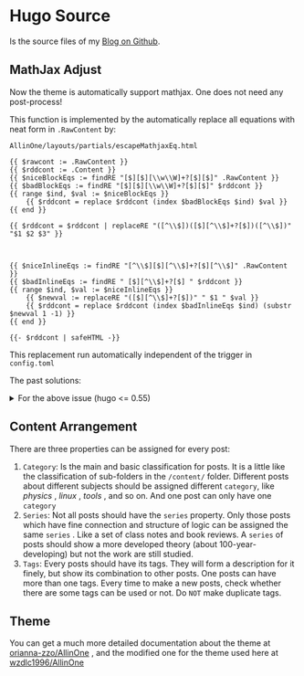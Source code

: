 # Hugo Source

Is the source files of my [Blog on Github](https://wzdlc1996.github.io).

## MathJax Adjust

Now the theme is automatically support mathjax. One does not need any post-process!

This function is implemented by the automatically replace all equations with neat form in `.RawContent` by:

```
AllinOne/layouts/partials/escapeMathjaxEq.html

{{ $rawcont := .RawContent }}
{{ $rddcont := .Content }}
{{ $niceBlockEqs := findRE "[$][$][\\w\\W]+?[$][$]" .RawContent }}
{{ $badBlockEqs := findRE "[$][$][\\w\\W]+?[$][$]" $rddcont }}
{{ range $ind, $val := $niceBlockEqs }}
    {{ $rddcont = replace $rddcont (index $badBlockEqs $ind) $val }}
{{ end }}

{{ $rddcont = $rddcont | replaceRE "([^\\$])([$][^\\$]+?[$])([^\\$])" "$1 $2 $3" }}



{{ $niceInlineEqs := findRE "[^\\$][$][^\\$]+?[$][^\\$]" .RawContent }}
{{ $badInlineEqs := findRE " [$][^\\$]+?[$] " $rddcont }}
{{ range $ind, $val := $niceInlineEqs }}
    {{ $newval := replaceRE "([$][^\\$]+?[$])" " $1 " $val }}
    {{ $rddcont = replace $rddcont (index $badInlineEqs $ind) (substr $newval 1 -1) }}
{{ end }}

{{- $rddcont | safeHTML -}}
```

This replacement run automatically independent of the trigger in `config.toml`

The past solutions:

<details>
The [issue](https://gohugo.io/content-management/formats/#mathjax-with-hugo) has been solved after recent update of Hugo. But now it renders character `\\` as `\`. To resolve this, a new shortcode `mathjax` is defined:

1.  Inline formula should been stored as `$...$`.
2.  Block math environment should be written as:
    ```markdown
    {{< other-shortcodes >}}
      {{< mathjax >}}
      $$ formulas $$
      {{< /mathjax >}}
    {{< /other-shortcodes >}}
    ```

<summary>For the above issue (hugo <= 0.55)</summary>
For the known [issue](https://gohugo.io/content-management/formats/#mathjax-with-hugo) about the the different handling about character `_` in markdown and MathJax, we use the same solution in that article. In the content files, one need to do some adjustment like:

1. inline formula should been stored in <code>\`\$...\$\`</code> , while block math environment should been stored in <code>\<div\>\$\$...\$\$\</div\></code>

2. Some preview plugin(markdown preview enhanced) in Atom may render the formulas hold in `$...$` and `$$...$$`,
   where we assume that there is a space between inline formula's `$` and context. And a `\n` (break) at the beginning and end of the block formula. Which may looks like:
   ```markdown
   This is a inline formula: $E=mc^2$ and this is a block one:

   $$\int_{\Sigma} \nabla \times \bm{f}\cdot \text{d}\bm{x} = \int_{\partial \Sigma} \bm{f}\cdot \text{d}\bm{x}$$
   ```
   the adjustment above will let the render engine not work. One can use the regular-expression and replace at last as:
    1. From markdown to adjusted content files:
       Inline: `[^\$](\$[^\$ ])` to <code>\`\$1</code> and `([^\$]\$) ` to <code>\$1\`</code>
       Block: `^(\$\$)` to `<div>$1` and `(\$\$)$` to `$1</div>`

    2. From adjusted content files to markdown _(where do *NOT* need reg-exp)_ :
       Inline: <code>\`\$</code> to `$` or `\(` (depend on plugin-config) and <code>\$\`</code> to `$` or `\)`
       Block: `<div>$$` to `$$` and `$$</div>` to `$$`
</details>

## Content Arrangement

There are three properties can be assigned for every post:

1.  `Category`: Is the main and basic classification for posts. It is a little like the classification of sub-folders in the `/content/` folder. Different posts about different subjects should be assigned different `category`, like _physics_ , _linux_ , _tools_ , and so on. And one post can only have one `category`
2.  `Series`: Not all posts should have the `series` property. Only those posts which have fine connection and structure of logic can be assigned the same `series` . Like a set of class notes and book reviews. A `series` of posts should show a more developed theory (about 100-year-developing) but not the work are still studied.
3.  `Tags`: Every posts should have its tags. They will form a description for it finely, but show its combination to other posts. One posts can have more than one tags. Every time to make a new posts, check whether there are some tags can be used or not. Do `NOT` make duplicate tags.

## Theme

You can get a much more detailed documentation about the theme at [orianna-zzo/AllinOne](https://github.com/orianna-zzo/AllinOne) , and the modified one for the theme used here at [wzdlc1996/AllinOne](https://github.com/wzdlc1996/AllinOne)
